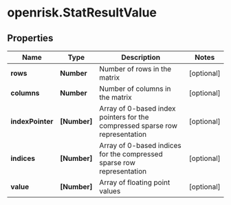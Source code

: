 # openrisk.StatResultValue

## Properties

Name | Type | Description | Notes
------------ | ------------- | ------------- | -------------
**rows** | **Number** | Number of rows in the matrix | [optional] 
**columns** | **Number** | Number of columns in the matrix | [optional] 
**indexPointer** | **[Number]** | Array of 0-based index pointers for the compressed sparse row representation | [optional] 
**indices** | **[Number]** | Array of 0-based indices for the compressed sparse row representation | [optional] 
**value** | **[Number]** | Array of floating point values | [optional] 


